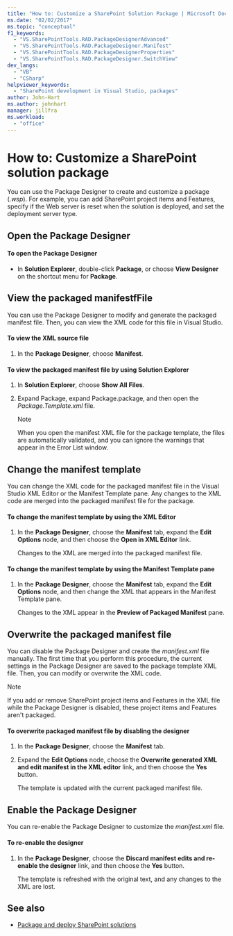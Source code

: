 ```yaml
---
title: "How to: Customize a SharePoint Solution Package | Microsoft Docs"
ms.date: "02/02/2017"
ms.topic: "conceptual"
f1_keywords:
  - "VS.SharePointTools.RAD.PackageDesignerAdvanced"
  - "VS.SharePointTools.RAD.PackageDesigner.Manifest"
  - "VS.SharePointTools.RAD.PackageDesignerProperties"
  - "VS.SharePointTools.RAD.PackageDesigner.SwitchView"
dev_langs:
  - "VB"
  - "CSharp"
helpviewer_keywords:
  - "SharePoint development in Visual Studio, packages"
author: John-Hart
ms.author: johnhart
manager: jillfra
ms.workload:
  - "office"
---
```

# How to: Customize a SharePoint solution package
  You can use the Package Designer to create and customize a package (*.wsp*). For example, you can add SharePoint project items and Features, specify if the Web server is reset when the solution is deployed, and set the deployment server type.

## Open the Package Designer

#### To open the Package Designer

- In **Solution Explorer**, double-click **Package**, or choose **View Designer** on the shortcut menu for **Package**.

## View the packaged manifestfFile
 You can use the Package Designer to modify and generate the packaged manifest file. Then, you can view the XML code for this file in Visual Studio.

#### To view the XML source file

1. In the **Package Designer**, choose **Manifest**.

#### To view the packaged manifest file by using Solution Explorer

1. In **Solution Explorer**, choose **Show All Files**.

2. Expand Package, expand Package.package, and then open the *Package.Template.xml* file.

    > [!NOTE]
    >  When you open the manifest XML file for the package template, the files are automatically validated, and you can ignore the warnings that appear in the Error List window.

## Change the manifest template
 You can change the XML code for the packaged manifest file in the Visual Studio XML Editor or the Manifest Template pane. Any changes to the XML code are merged into the packaged manifest file for the package.

#### To change the manifest template by using the XML Editor

1. In the **Package Designer**, choose the **Manifest** tab, expand the **Edit Options** node, and then choose the **Open in XML Editor** link.

     Changes to the XML are merged into the packaged manifest file.

#### To change the manifest template by using the Manifest Template pane

1. In the **Package Designer**, choose the **Manifest** tab, expand the **Edit Options** node, and then change the XML that appears in the Manifest Template pane.

     Changes to the XML appear in the **Preview of Packaged Manifest** pane.

## Overwrite the packaged manifest file
 You can disable the Package Designer and create the *manifest.xml* file manually. The first time that you perform this procedure, the current settings in the Package Designer are saved to the package template XML file. Then, you can modify or overwrite the XML code.

> [!NOTE]
>  If you add or remove SharePoint project items and Features in the XML file while the Package Designer is disabled, these project items and Features aren't packaged.

#### To overwrite packaged manifest file by disabling the designer

1. In the **Package Designer**, choose the **Manifest** tab.

2. Expand the **Edit Options** node, choose the **Overwrite generated XML and edit manifest in the XML editor** link, and then choose the **Yes** button.

     The template is updated with the current packaged manifest file.

## Enable the Package Designer
 You can re-enable the Package Designer to customize the *manifest.xml* file.

#### To re-enable the designer

1. In the **Package Designer**, choose the **Discard manifest edits and re-enable the designer** link, and then choose the **Yes** button.

     The template is refreshed with the original text, and any changes to the XML are lost.

## See also
- [Package and deploy SharePoint solutions](../sharepoint/packaging-and-deploying-sharepoint-solutions.md)
